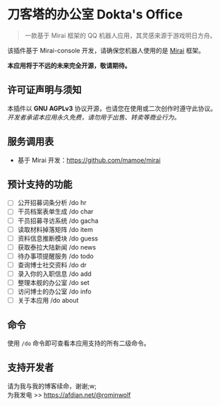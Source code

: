 # 刀客塔的办公室 Dokta's Office
> 一款基于 Mirai 框架的 QQ 机器人应用，其灵感来源于游戏明日方舟。

该插件基于 Mirai-console 开发，请确保您机器人使用的是 [Mirai]([https://github.com/mamoe/mirai]) 框架。

**本应用将于不远的未来完全开源，敬请期待。**

## 许可证声明与须知
本插件以 **GNU AGPLv3** 协议开源，也请您在使用或二次创作时遵守此协议。  
*开发者承诺本应用永久免费，请勿用于出售、转卖等商业行为。*

## 服务调用表

- 基于 Mirai 开发：https://github.com/mamoe/mirai

## 预计支持的功能

- [ ] 公开招募词条分析 /do hr
- [ ] 干员档案表单生成 /do char
- [ ] 干员招募寻访系统 /do gacha
- [ ] 读取材料掉落矩阵 /do item
- [ ] 资料信息推断模块 /do guess
- [ ] 获取泰拉大陆新闻 /do news
- [ ] 待办事项提醒服务 /do todo
- [ ] 查询博士社交资料 /do dr
- [ ] 录入你的入职信息 /do add
- [ ] 整理本舰的办公室 /do set
- [ ] 访问博士的办公室 /do info
- [ ] 关于本应用 /do about

## 命令

使用 `/do` 命令即可查看本应用支持的所有二级命令。

## 支持开发者

请为我与我的博客续命，谢谢;w;  
为我发电 >> https://afdian.net/@rominwolf
